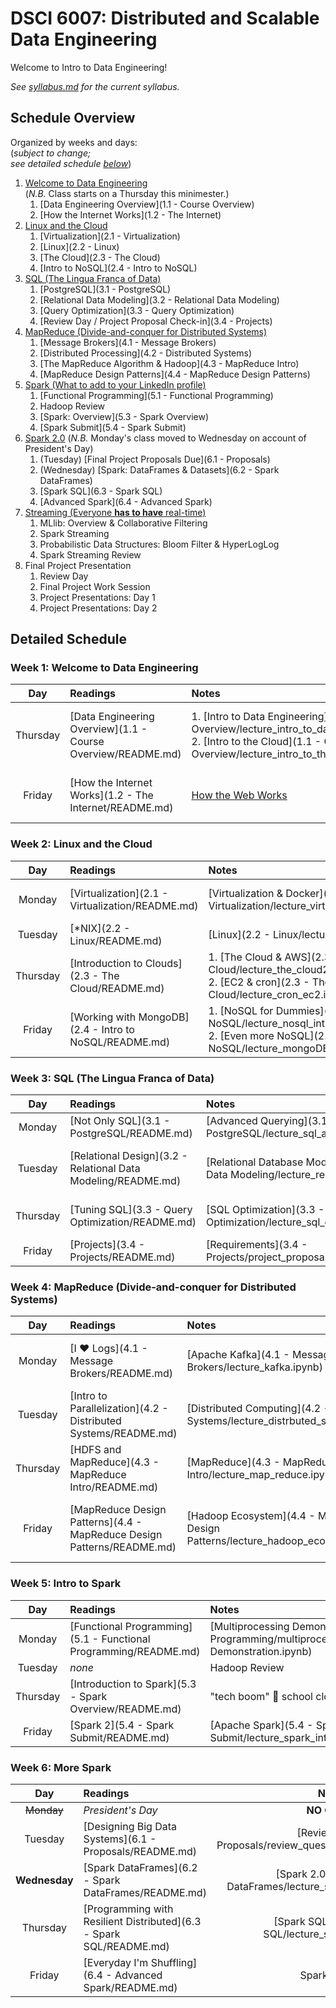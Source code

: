 # DSCI 6007: Distributed and Scalable Data Engineering

Welcome to Intro to Data Engineering!

_See [syllabus.md](syllabus.md) for the current syllabus._

## Schedule Overview
Organized by weeks and days:  
(_subject to change;  
see detailed schedule [below](#detailed-schedule)_)

1. [Welcome to Data Engineering](#week-1-welcome-to-data-engineering)  
(_N.B._ Class starts on a Thursday this minimester.)
    1. [Data Engineering Overview](1.1 - Course Overview)
    2. [How the Internet Works](1.2 - The Internet)
2. [Linux and the Cloud](#week-2-linux-and-the-cloud)
    1. [Virtualization](2.1 - Virtualization)
    2. [Linux](2.2 - Linux)
    3. [The Cloud](2.3 - The Cloud)
    4. [Intro to NoSQL](2.4 - Intro to NoSQL)
3. [SQL (The Lingua Franca of Data)](#week-3-sql-the-lingua-franca-of-data)
    1. [PostgreSQL](3.1 - PostgreSQL)
    2. [Relational Data Modeling](3.2 - Relational Data Modeling)
    3. [Query Optimization](3.3 - Query Optimization)
    4. [Review Day / Project Proposal Check-in](3.4 - Projects)
4. [MapReduce (Divide-and-conquer for Distributed Systems)](#week-4-mapreduce-divide-and-conquer-for-distributed-systems)
    1. [Message Brokers](4.1 - Message Brokers)
    2. [Distributed Processing](4.2 - Distributed Systems)
    3. [The MapReduce Algorithm & Hadoop](4.3 - MapReduce Intro)
    4. [MapReduce Design Patterns](4.4 - MapReduce Design Patterns)
5. [Spark (What to add to your LinkedIn profile)](#week-5-intro-to-spark)
    1. [Functional Programming](5.1 - Functional Programming)
    2. Hadoop Review
    3. [Spark: Overview](5.3 - Spark Overview)
    4. [Spark Submit](5.4 - Spark Submit)
6. [Spark 2.0](#week-6-more-spark)
(_N.B._ Monday's class moved to Wednesday on account of President's Day)
    1. (Tuesday) [Final Project Proposals Due](6.1 - Proposals)
    2. (Wednesday) [Spark: DataFrames & Datasets](6.2 - Spark DataFrames)
    3. [Spark SQL](6.3 - Spark SQL)
    4. [Advanced Spark](6.4 - Advanced Spark)
7. [Streaming (Everyone **has to have** real-time)](#week-7-streaming-everyone-has-to-have-real-time)
    1. MLlib: Overview & Collaborative Filtering
    2. Spark Streaming
    3. Probabilistic Data Structures: Bloom Filter & HyperLogLog
    2. Spark Streaming Review
8. Final Project Presentation
    1. Review Day
    2. Final Project Work Session      
    3. Project Presentations: Day 1    
    4. Project Presentations: Day 2     

## Detailed Schedule

### Week 1: Welcome to Data Engineering  

| Day      | Readings | Notes      | Assignment |
|:--------:|:-------- |:---------- |:---------- |
| Thursday | [Data Engineering Overview](1.1 - Course Overview/README.md) | 1. [Intro to Data Engineering](1.1 - Course Overview/lecture_intro_to_data_engineering.ipynb) <BR /> 2. [Intro to the Cloud](1.1 - Course Overview/lecture_intro_to_the_cloud.ipynb) | [Conencting to the Cloud with Python](1.1 - Course Overview/lab.md) |
| Friday   | [How the Internet Works](1.2 - The Internet/README.md) | [How the Web Works](http://slides.com/wesleyreid/how-the-web-works) | [Generating Reports](1.2 - The Internet/lab.md) |

### Week 2: Linux and the Cloud

| Day      | Readings | Notes      | Assignment |
|:--------:|:-------- |:---------- |:---------- |
| Monday   | [Virtualization](2.1 - Virtualization/README.md) | [Virtualization & Docker](2.1 - Virtualization/lecture_virtualization.ipynb) | [Your Very Own Web Server](2.1 - Virtualization/lab.md) |
| Tuesday  | [\*NIX](2.2 - Linux/README.md) | [Linux](2.2 - Linux/lecture_linux.ipynb) | [Linux Intro](2.2 - Linux/lab.md) |
| Thursday | [Introduction to Clouds](2.3 - The Cloud/README.md) | 1. [The Cloud & AWS](2.3 - The Cloud/lecture_the_cloud2_EC2.ipynb) <BR /> 2. [EC2 & cron](2.3 - The Cloud/lecture_cron_ec2.ipynb) | [Move your Linux machine to the Cloud](2.3 - The Cloud/lab.md) |
| Friday | [Working with MongoDB](2.4 - Intro to NoSQL/README.md) | 1. [NoSQL for Dummies](2.4 - Intro to NoSQL/lecture_nosql_intro.ipynb) <BR /> 2. [Even more NoSQL](2.4 - Intro to NoSQL/lecture_mongoDB.ipynb) | [Streaming Tweets into Mongo](2.4 - Intro to NoSQL/lab.md) |

### Week 3: SQL (The Lingua Franca of Data)

| Day      | Readings | Notes      | Assignment |
|:--------:|:-------- |:---------- |:---------- |
| Monday   | [Not Only SQL](3.1 - PostgreSQL/README.md) | [Advanced Querying](3.1 - PostgreSQL/lecture_sql_advanced_querying.ipynb) | [RDS](3.1 - PostgreSQL/lab.md) |
| Tuesday  | [Relational Design](3.2 - Relational Data Modeling/README.md) | [Relational Database Modeling](3.2 - Relational Data Modeling/lecture_relational_model.ipynb) | [Data Modeling Practice](3.2 - Relational Data Modeling/lab.md) |
| Thursday | [Tuning SQL](3.3 - Query Optimization/README.md) | [SQL Optimization](3.3 - Query Optimization/lecture_sql_optimization.ipynb) | [Client-Server](3.3 - Query Optimization/lab.md)
| Friday   | [Projects](3.4 - Projects/README.md) | [Requirements](3.4 - Projects/project_proposal.ipynb) | [Proposal](3.4 - Projects/lab.md) |

### Week 4: MapReduce (Divide-and-conquer for Distributed Systems)

| Day      | Readings | Notes      | Assignment |
|:--------:|:-------- |:---------- |:---------- |
| Monday | [I ♥ Logs](4.1 - Message Brokers/README.md) | [Apache Kafka](4.1 - Message Brokers/lecture_kafka.ipynb) | [Drinking from the Firehose](4.1 - Message Brokers/lab.md) |
| Tuesday  | [Intro to Parallelization](4.2 - Distributed Systems/README.md) | [Distributed Computing](4.2 - Distributed Systems/lecture_distrbuted_systems.ipynb) | [Embarrassingly Parallel](4.2 - Distributed Systems/lab.md) |
| Thursday | [HDFS and MapReduce](4.3 - MapReduce Intro/README.md) | [MapReduce](4.3 - MapReduce Intro/lecture_map_reduce.ipynb) | _No New Lab Today_ |
| Friday   | [MapReduce Design Patterns](4.4 - MapReduce Design Patterns/README.md) | [Hadoop Ecosystem](4.4 - MapReduce Design Patterns/lecture_hadoop_ecosystem.ipynb) | [Scaling Out](4.4 - MapReduce Design Patterns/lab.md) |

### Week 5: Intro to Spark

| Day      | Readings | Notes      | Assignment |
|:--------:|:-------- |:---------- |:---------- |
| Monday   | [Functional Programming](5.1 - Functional Programming/README.md) | [Multiprocessing Demonstration](5.1 - Functional Programming/multiprocessing_demonstration/Multiprocessing Demonstration.ipynb) | [Meet MrJob](5.1 - Functional Programming/lab.md)
| Tuesday   | _none_ | Hadoop Review | _No New Lab Today_ |
| Thursday  | [Introduction to Spark](5.3 - Spark Overview/README.md) | "tech boom" 🚧 school closure | [Spark on EMR](5.3 - Spark Overview/lab.md) |
| Friday    | [Spark 2](5.4 - Spark Submit/README.md) | [Apache Spark](5.4 - Spark Submit/lecture_spark_intro_rdd.ipynb)  | [Spark Submit](5.4 - Spark Submit/lab.md) |

### Week 6: More Spark

| Day      | Readings | Notes      | Assignment |
|:--------:|:-------- |:----------:|:---------- |
|~~Monday~~| *President's Day* | **NO CLASS** |
| Tuesday  | [Designing Big Data Systems](6.1 - Proposals/README.md) | [Review](6.1 - Proposals/review_questions_and_answers.ipynb) | [Final Project Proposal](6.1 - Proposals/lab.md) | 
|**Wednesday**| [Spark DataFrames](6.2 - Spark DataFrames/README.md) | [Spark 2.0](6.2 - Spark DataFrames/lecture_spak_dataframes.ipynb) | [DataFrames](6.2 - Spark DataFrames/lab.md) |
| Thursday | [Programming with Resilient Distributed](6.3 - Spark SQL/README.md) | [Spark SQL](6.3 - Spark SQL/lecture_spark_sql.ipynb) | [Spark SQL](6.3 - Spark SQL/lab.md) |
| Friday   | [Everyday I'm Shuffling](6.4 - Advanced Spark/README.md) | Spark Review | _No New Lab Today_ |
 
